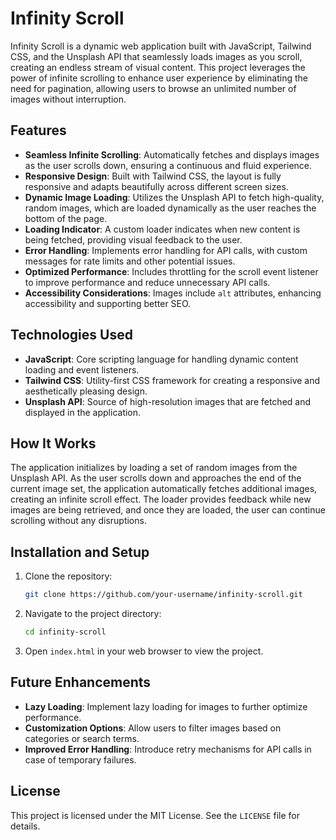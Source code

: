 # Infinity Scroll

Infinity Scroll is a dynamic web application built with JavaScript, Tailwind CSS, and the Unsplash API that seamlessly loads images as you scroll, creating an endless stream of visual content. This project leverages the power of infinite scrolling to enhance user experience by eliminating the need for pagination, allowing users to browse an unlimited number of images without interruption.

## Features

- **Seamless Infinite Scrolling**: Automatically fetches and displays images as the user scrolls down, ensuring a continuous and fluid experience.
- **Responsive Design**: Built with Tailwind CSS, the layout is fully responsive and adapts beautifully across different screen sizes.
- **Dynamic Image Loading**: Utilizes the Unsplash API to fetch high-quality, random images, which are loaded dynamically as the user reaches the bottom of the page.
- **Loading Indicator**: A custom loader indicates when new content is being fetched, providing visual feedback to the user.
- **Error Handling**: Implements error handling for API calls, with custom messages for rate limits and other potential issues.
- **Optimized Performance**: Includes throttling for the scroll event listener to improve performance and reduce unnecessary API calls.
- **Accessibility Considerations**: Images include `alt` attributes, enhancing accessibility and supporting better SEO.

## Technologies Used

- **JavaScript**: Core scripting language for handling dynamic content loading and event listeners.
- **Tailwind CSS**: Utility-first CSS framework for creating a responsive and aesthetically pleasing design.
- **Unsplash API**: Source of high-resolution images that are fetched and displayed in the application.

## How It Works

The application initializes by loading a set of random images from the Unsplash API. As the user scrolls down and approaches the end of the current image set, the application automatically fetches additional images, creating an infinite scroll effect. The loader provides feedback while new images are being retrieved, and once they are loaded, the user can continue scrolling without any disruptions.

## Installation and Setup

1. Clone the repository:

    ```bash
    git clone https://github.com/your-username/infinity-scroll.git
    ```

2. Navigate to the project directory:

    ```bash
    cd infinity-scroll
    ```

3. Open `index.html` in your web browser to view the project.

## Future Enhancements

- **Lazy Loading**: Implement lazy loading for images to further optimize performance.
- **Customization Options**: Allow users to filter images based on categories or search terms.
- **Improved Error Handling**: Introduce retry mechanisms for API calls in case of temporary failures.

## License

This project is licensed under the MIT License. See the `LICENSE` file for details.

